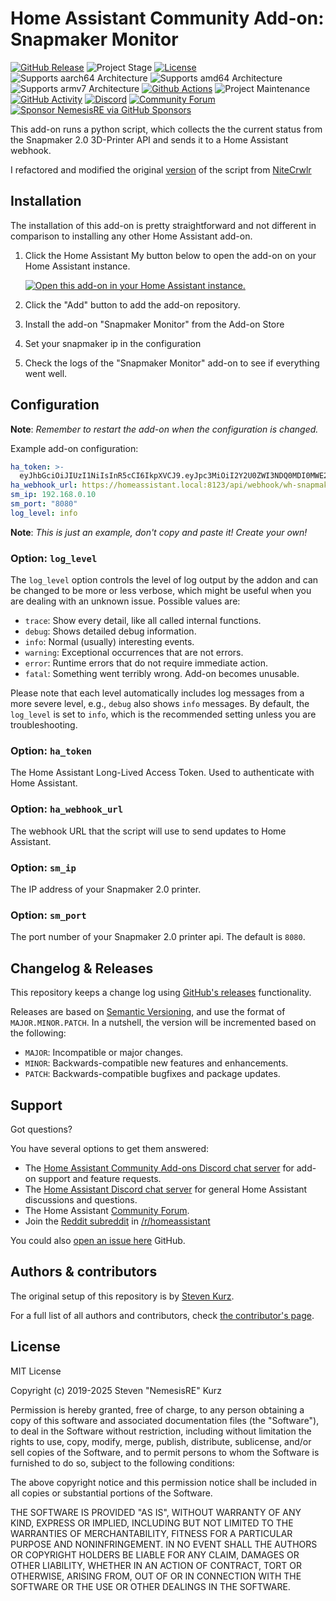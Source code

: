 # Home Assistant Community Add-on: Snapmaker Monitor

[![GitHub Release][releases-shield]][releases] ![Project Stage][project-stage-shield] [![License][license-shield]](LICENSE.md)
![Supports aarch64 Architecture][aarch64-shield] ![Supports amd64 Architecture][amd64-shield] ![Supports armv7 Architecture][armv7-shield]
[![Github Actions][github-actions-shield]][github-actions] ![Project Maintenance][maintenance-shield] [![GitHub Activity][commits-shield]][commits]
[![Discord][discord-shield]][discord] [![Community Forum][forum-shield]][forum]
[![Sponsor NemesisRE via GitHub Sponsors][github-sponsors-shield]][github-sponsors]

This add-on runs a python script, which collects the the current status from
the Snapmaker 2.0 3D-Printer API and sends it to a Home Assistant webhook.

I refactored and modified the original [version][original-script] of the script from [NiteCrwlr](https://github.com/NiteCrwlr)

## Installation

The installation of this add-on is pretty straightforward and not different in
comparison to installing any other Home Assistant add-on.

1. Click the Home Assistant My button below to open the add-on on your Home
   Assistant instance.

   [![Open this add-on in your Home Assistant instance.][addon-badge]][addon]

1. Click the "Add" button to add the add-on repository.
1. Install the add-on "Snapmaker Monitor" from the Add-on Store
1. Set your snapmaker ip in the configuration
1. Check the logs of the "Snapmaker Monitor" add-on to see if everything went
   well.

## Configuration

**Note**: _Remember to restart the add-on when the configuration is changed._

Example add-on configuration:

```yaml
ha_token: >-
  eyJhbGciOiJIUzI1NiIsInR5cCI6IkpXVCJ9.eyJpc3MiOiI2Y2U0ZWI3NDQ0MDI0MWE2YWIzMzE5YjUzNTkxMGZmMSIsImlhdCI6MTc1NDA5NTc4MSwiZXhwIjoyMDY5NDU1NzgxfQ.6dXkjxX2Iu8kCaIf6ngG-NKLfqnAFsCnj6oKWGgcum8
ha_webhook_url: https://homeassistant.local:8123/api/webhook/wh-snapmaker
sm_ip: 192.168.0.10
sm_port: "8080"
log_level: info
```

**Note**: _This is just an example, don't copy and paste it! Create your own!_

### Option: `log_level`

The `log_level` option controls the level of log output by the addon and can
be changed to be more or less verbose, which might be useful when you are
dealing with an unknown issue. Possible values are:

- `trace`: Show every detail, like all called internal functions.
- `debug`: Shows detailed debug information.
- `info`: Normal (usually) interesting events.
- `warning`: Exceptional occurrences that are not errors.
- `error`: Runtime errors that do not require immediate action.
- `fatal`: Something went terribly wrong. Add-on becomes unusable.

Please note that each level automatically includes log messages from a
more severe level, e.g., `debug` also shows `info` messages. By default,
the `log_level` is set to `info`, which is the recommended setting unless
you are troubleshooting.

### Option: `ha_token`

The Home Assistant Long-Lived Access Token. Used to authenticate with Home Assistant.

### Option: `ha_webhook_url`

The webhook URL that the script will use to send updates to Home Assistant.

### Option: `sm_ip`

The IP address of your Snapmaker 2.0 printer.

### Option: `sm_port`

The port number of your Snapmaker 2.0 printer api. The default is `8080`.

## Changelog & Releases

This repository keeps a change log using [GitHub's releases][releases]
functionality.

Releases are based on [Semantic Versioning][semver], and use the format
of `MAJOR.MINOR.PATCH`. In a nutshell, the version will be incremented
based on the following:

- `MAJOR`: Incompatible or major changes.
- `MINOR`: Backwards-compatible new features and enhancements.
- `PATCH`: Backwards-compatible bugfixes and package updates.

## Support

Got questions?

You have several options to get them answered:

- The [Home Assistant Community Add-ons Discord chat server][discord] for add-on
  support and feature requests.
- The [Home Assistant Discord chat server][discord-ha] for general Home
  Assistant discussions and questions.
- The Home Assistant [Community Forum][forum].
- Join the [Reddit subreddit][reddit] in [/r/homeassistant][reddit]

You could also [open an issue here][issue] GitHub.

## Authors & contributors

The original setup of this repository is by [Steven Kurz][NemesisRE].

For a full list of all authors and contributors,
check [the contributor's page][contributors].

## License

MIT License

Copyright (c) 2019-2025 Steven "NemesisRE" Kurz

Permission is hereby granted, free of charge, to any person obtaining a copy
of this software and associated documentation files (the "Software"), to deal
in the Software without restriction, including without limitation the rights
to use, copy, modify, merge, publish, distribute, sublicense, and/or sell
copies of the Software, and to permit persons to whom the Software is
furnished to do so, subject to the following conditions:

The above copyright notice and this permission notice shall be included in all
copies or substantial portions of the Software.

THE SOFTWARE IS PROVIDED "AS IS", WITHOUT WARRANTY OF ANY KIND, EXPRESS OR
IMPLIED, INCLUDING BUT NOT LIMITED TO THE WARRANTIES OF MERCHANTABILITY,
FITNESS FOR A PARTICULAR PURPOSE AND NONINFRINGEMENT. IN NO EVENT SHALL THE
AUTHORS OR COPYRIGHT HOLDERS BE LIABLE FOR ANY CLAIM, DAMAGES OR OTHER
LIABILITY, WHETHER IN AN ACTION OF CONTRACT, TORT OR OTHERWISE, ARISING FROM,
OUT OF OR IN CONNECTION WITH THE SOFTWARE OR THE USE OR OTHER DEALINGS IN THE
SOFTWARE.

[addon-badge]: https://my.home-assistant.io/badges/supervisor_addon.svg
[addon]: https://my.home-assistant.io/redirect/supervisor_add_addon_repository/?addon=snapmaker-monitor&repository_url=https%3A%2F%2Fgithub.com%2FNemesisRE%2Fhassio-addon-snapmaker-monitor
[contributors]: https://github.com/NemesisRE/hassio-addon-snapmaker-monitor/graphs/contributors
[discord-ha]: https://discord.gg/c5DvZ4e
[discord]: https://discord.me/hassioaddons
[forum]: https://community.home-assistant.io/t/home-assistant-add-on-snapmaker-monitor/916652?u=nemesisre
[NemesisRE]: https://github.com/NemesisRE
[issue]: https://github.com/NemesisRE/hassio-addon-snapmaker-monitor/issues
[reddit]: https://reddit.com/r/homeassistant
[releases]: https://github.com/NemesisRE/hassio-addon-snapmaker-monitor/releases
[semver]: https://semver.org/spec/v2.0.0
[original-script]: https://github.com/NiteCrwlr/playground/blob/main/SNStatus/SNStatusV2.py
[aarch64-shield]: https://img.shields.io/badge/aarch64-yes-green.svg
[amd64-shield]: https://img.shields.io/badge/amd64-yes-green.svg
[armv7-shield]: https://img.shields.io/badge/armv7-no-red.svg
[commits-shield]: https://img.shields.io/github/commit-activity/y/NemesisRE/hassio-addon-snapmaker-monitor
[commits]: https://github.com/NemesisRE/hassio-addon-snapmaker-monitor/commits/main
[discord-shield]: https://img.shields.io/discord/478094546522079232.svg
[forum-shield]: https://img.shields.io/badge/community-forum-brightgreen.svg
[github-actions-shield]: https://github.com/NemesisRE/hassio-addon-snapmaker-monitor/workflows/CI/badge.svg
[github-actions]: https://github.com/NemesisRE/hassio-addon-snapmaker-monitor/actions
[github-sponsors-shield]: https://img.shields.io/github/sponsors/NemesisRE
[github-sponsors]: https://github.com/sponsors/NemesisRE
[license-shield]: https://img.shields.io/github/license/NemesisRE/hassio-addon-snapmaker-monitor
[maintenance-shield]: https://img.shields.io/maintenance/yes/2025.svg
[project-stage-shield]: https://img.shields.io/badge/project%20stage-production%20ready-brightgreen.svg
[releases-shield]: https://img.shields.io/github/release/NemesisRE/hassio-addon-snapmaker-monitor.svg
